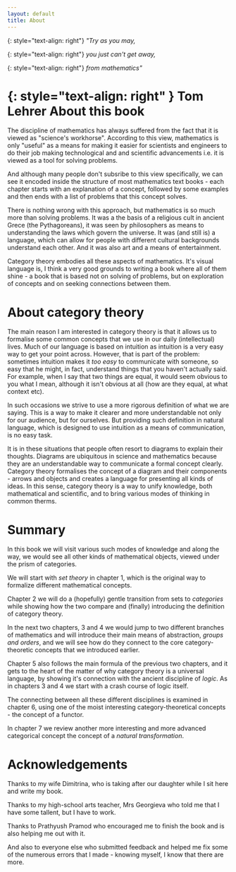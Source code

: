 ```yaml
---
layout: default
title: About 
---
```


{: style="text-align: right"}
*"Try as you may,*

{: style="text-align: right"}
*you just can't get away,*

{: style="text-align: right"}
*from mathematics"*

{: style="text-align: right" }
Tom Lehrer 
About this book
===

The discipline of mathematics has always suffered from the fact that it is viewed as "science's workhorse". According to this view, mathematics is only "useful" as a means for making it easier for scientists and engineers to do their job making technological and and scientific advancements i.e. it is viewed as a tool for solving problems. 

And although many people don't subsribe to this view specifically, we can see it encoded inside the structure of most mathematics text books - each chapter starts with an explanation of a concept, followed by some examples and then ends with a list of problems that this concept solves. 

There is nothing wrong with this approach, but mathematics is so much more than solving problems. It was a the basis of a religious cult in ancient Grece (the Pythagoreans), it was seen by philosophers as means to understanding the laws which govern the universe. It was (and still is) a language, which can allow for people with different cultural backgrounds understand each other. And it was also art and a means of entertainment.

Category theory embodies all these aspects of mathematics. It's visual language is, I think a very good grounds to writing a book where all of them shine - a book that is based not on solving of problems, but on exploration of concepts and on seeking connections between them. 

About category theory
===

The main reason I am interested in category theory is that it allows us to formalise some common concepts that we use in our daily (intellectual) lives. Much of our language is based on intuition as intuition is a very easy way to get your point across. However, that is part of the problem: sometimes intuition makes it *too easy* to communicate with someone, so easy that he might, in fact, understand things that you haven't actually said. For example, when I say that two things are equal, it would seem obvious to you what I mean, although it isn't obvious at all (how are they equal, at what context etc). 

In such occasions we strive to use a more rigorous definition of what we are saying. This is a way to make it clearer and more understandable not only for our audience, but for ourselves. But providing such definition in natural language, which is designed to use intuition as a means of communication, is no easy task. 

It is in these situations that people often resort to diagrams to explain their thoughts. Diagrams are ubiquitous in science and mathematics because they are an understandable way to communicate a formal concept clearly. Category theory formalises the concept of a diagram and their components - arrows and objects and creates a language for presenting all kinds of ideas. In this sense, category theory is a way to unify knowledge, both mathematical and scientific, and to bring various modes of thinking in common therms.

Summary
===

In this book we will visit various such modes of knowledge and along the way, we would see all other kinds of mathematical objects, viewed under the prism of categories.

We will start with *set theory* in chapter 1, which is the original way to formalize different mathematical concepts.

Chapter 2 we will do a (hopefully) gentle transition from sets to *categories* while showing how the two compare and (finally) introducing the definition of category theory.

In the next two chapters, 3 and 4 we would jump to two different branches of mathematics and will introduce their main means of abstraction, *groups and orders*, and we will see how do they connect to the core category-theoretic concepts that we introduced earlier.

Chapter 5 also follows the main formula of the previous two chapters, and it gets to the heart of the matter of why category theory is a universal language, by showing it's connection with the ancient discipline of *logic*. As in chapters 3 and 4 we start with a crash course of logic itself.

The connecting between all these different disciplines is examined in chapter 6, using one of the moist interesting category-theoretical concepts - the concept of a functor.

In chapter 7 we review another more interesting and more advanced categorical concept the concept of a *natural transformation*.

<!--
Who is this book for
===

It is aimed at programmers, as well as anyone else who is interested in this stuff. 

How is the book organized
===
-->

Acknowledgements
===

Thanks to my wife Dimitrina, who is taking after our daughter while I sit here and write my book.

Thanks to my high-school arts teacher, Mrs Georgieva who told me that I have some tallent, but I have to work.

Thanks to Prathyush Pramod who encouraged me to finish the book and is also helping me out with it.

And also to everyone else who submitted feedback and helped me fix some of the numerous errors that I made - knowing myself, I know that there are more.
